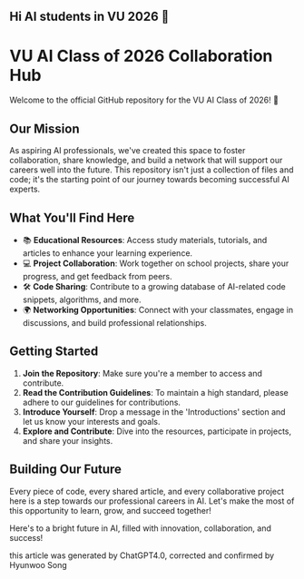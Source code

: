 ## Hi AI students in VU 2026 👋


# VU AI Class of 2026 Collaboration Hub

Welcome to the official GitHub repository for the VU AI Class of 2026! 🚀

## Our Mission
As aspiring AI professionals, we've created this space to foster collaboration, share knowledge, and build a network that will support our careers well into the future. This repository isn't just a collection of files and code; it's the starting point of our journey towards becoming successful AI experts.

## What You'll Find Here
- 📚 **Educational Resources**: Access study materials, tutorials, and articles to enhance your learning experience.
- 💻 **Project Collaboration**: Work together on school projects, share your progress, and get feedback from peers.
- 🛠 **Code Sharing**: Contribute to a growing database of AI-related code snippets, algorithms, and more.
- 🌍 **Networking Opportunities**: Connect with your classmates, engage in discussions, and build professional relationships.

## Getting Started
1. **Join the Repository**: Make sure you're a member to access and contribute.
2. **Read the Contribution Guidelines**: To maintain a high standard, please adhere to our guidelines for contributions.
3. **Introduce Yourself**: Drop a message in the 'Introductions' section and let us know your interests and goals.
4. **Explore and Contribute**: Dive into the resources, participate in projects, and share your insights.

## Building Our Future
Every piece of code, every shared article, and every collaborative project here is a step towards our professional careers in AI. Let's make the most of this opportunity to learn, grow, and succeed together!

Here's to a bright future in AI, filled with innovation, collaboration, and success!


this article was generated by ChatGPT4.0, corrected and confirmed by Hyunwoo Song
